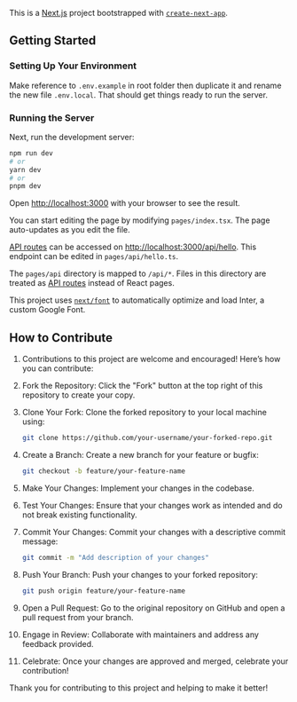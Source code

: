 This is a [Next.js](https://nextjs.org/) project bootstrapped with [`create-next-app`](https://github.com/vercel/next.js/tree/canary/packages/create-next-app).

## Getting Started

### Setting Up Your Environment

Make reference to `.env.example` in root folder then duplicate it and rename the new file `.env.local`.
That should get things ready to run the server.

### Running the Server

Next, run the development server:

```bash
npm run dev
# or
yarn dev
# or
pnpm dev
```

Open [http://localhost:3000](http://localhost:3000) with your browser to see the result.

You can start editing the page by modifying `pages/index.tsx`. The page auto-updates as you edit the file.

[API routes](https://nextjs.org/docs/api-routes/introduction) can be accessed on [http://localhost:3000/api/hello](http://localhost:3000/api/hello). This endpoint can be edited in `pages/api/hello.ts`.

The `pages/api` directory is mapped to `/api/*`. Files in this directory are treated as [API routes](https://nextjs.org/docs/api-routes/introduction) instead of React pages.

This project uses [`next/font`](https://nextjs.org/docs/basic-features/font-optimization) to automatically optimize and load Inter, a custom Google Font.

## How to Contribute

1. Contributions to this project are welcome and encouraged! Here’s how you can contribute:

2. Fork the Repository: Click the "Fork" button at the top right of this repository to create your copy.

3. Clone Your Fork: Clone the forked repository to your local machine using:

   ```bash
   git clone https://github.com/your-username/your-forked-repo.git
   ```

4. Create a Branch: Create a new branch for your feature or bugfix:

   ```bash
   git checkout -b feature/your-feature-name
   ```

5. Make Your Changes: Implement your changes in the codebase.

6. Test Your Changes: Ensure that your changes work as intended and do not break existing functionality.

7. Commit Your Changes: Commit your changes with a descriptive commit message:

   ```bash
   git commit -m "Add description of your changes"
   ```

8. Push Your Branch: Push your changes to your forked repository:

   ```bash
   git push origin feature/your-feature-name
   ```

9. Open a Pull Request: Go to the original repository on GitHub and open a pull request from your branch.

10. Engage in Review: Collaborate with maintainers and address any feedback provided.

11. Celebrate: Once your changes are approved and merged, celebrate your contribution!

Thank you for contributing to this project and helping to make it better!

